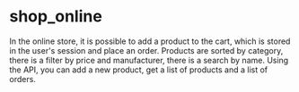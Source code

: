 # shop_online
In the online store, it is possible to add a product to the cart, which is stored in the user's session and place an order.
 Products are sorted by category, there is a filter by price and manufacturer, there is a search by name.
 Using the API, you can add a new product, get a list of products and a list of orders.
